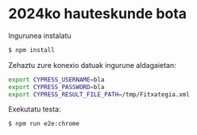 # 2024ko hauteskunde bota

Ingurunea instalatu

```sh
$ npm install
```

Zehaztu zure konexio datuak ingurune aldagaietan:

```sh
export CYPRESS_USERNAME=bla
export CYPRESS_PASSWORD=bla
export CYPRESS_RESULT_FILE_PATH=/tmp/Fitxategia.xml
```

Exekutatu testa:

```sh
$ npm run e2e:chrome
```
